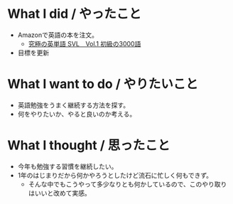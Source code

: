 # What I did / やったこと
- Amazonで英語の本を注文。
  - [究極の英単語 SVL　Vol.1 初級の3000語](https://www.amazon.co.jp/dp/475741028X)
- 目標を更新

# What I want to do / やりたいこと
- 英語勉強をうまく継続する方法を探す。
- 何をやりたいか、やると良いのか考える。

# What I thought / 思ったこと
- 今年も勉強する習慣を継続したい。
- 1年のはじまりだから何かやろうとしたけど流石に忙しく何もできず。
  - そんな中でもこうやって多少なりとも何かしているので、このやり取りはいいと改めて実感。

